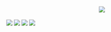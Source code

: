 <h1 align="center">
  <img src="https://raw.githubusercontent.com/wiki/nulastudio/NULASpider/images/nulaspider.png">
</h1>

![](https://img.shields.io/github/release-pre/nulastudio/nulaspider.svg?style=for-the-badge&sanitize=true)
![](https://img.shields.io/github/issues/nulastudio/NULASpider.svg?style=for-the-badge&sanitize=true)
![](https://raw.githubusercontent.com/wiki/nulastudio/NULASpider/images/faux-shield-badge-os-logos.svg?style=for-the-badge&sanitize=true)
![](https://img.shields.io/gitter/room/nulastudio/NULASpider.svg?style=for-the-badge&sanitize=true)
